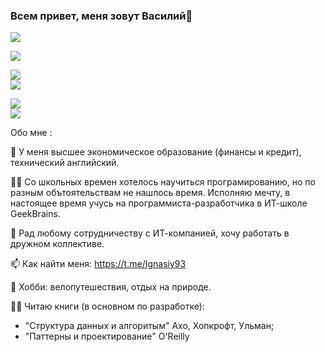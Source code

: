### Всем привет, меня зовут Василий👋

![](https://komarev.com/ghpvc/?username=Ignasiya)

![](https://github-profile-summary-cards.vercel.app/api/cards/profile-details?username=Ignasiya&theme=solarized_dark)

![](https://github-profile-summary-cards.vercel.app/api/cards/most-commit-language?username=Ignasiya&theme=solarized_dark)  
![](https://github-profile-summary-cards.vercel.app/api/cards/repos-per-language?username=Ignasiya&theme=solarized_dark)

![](https://github-profile-summary-cards.vercel.app/api/cards/stats?username=Ignasiya&theme=solarized_dark)  
![](https://github-profile-summary-cards.vercel.app/api/cards/productive-time?username=Ignasiya&theme=solarized_dark)

Обо мне :

🔭 У меня высшее экономическое образование (финансы и кредит), технический английский.

👩‍💻 Со школьных времен хотелось научиться програмированию, но по разным обътоятельствам не нашлось время. 
Исполняю мечту, в настоящее время учусь на программиста-разработчика в ИТ-школе GeekBrains.

👯 Рад любому сотрудничеству с ИТ-компанией, хочу работать в дружном коллективе.

📫 Как найти меня: https://t.me/Ignasiy93

🌱 Хобби: велопутешествия, отдых на природе. 

👩‍💻 Читаю книги (в основном по разработке): 

* "Структура данных и алгоритым" Ахо, Хопкрофт, Ульман;
* "Паттерны и проектирование" O'Reilly
